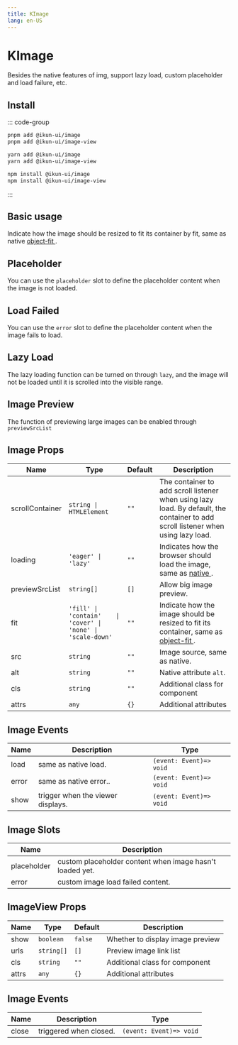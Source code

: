 ```yaml
---
title: KImage
lang: en-US
---
```


# KImage

Besides the native features of img, support lazy load, custom placeholder and load failure, etc.

## Install

::: code-group

```bash [pnpm]
pnpm add @ikun-ui/image
pnpm add @ikun-ui/image-view
```

```bash [yarn]
yarn add @ikun-ui/image
yarn add @ikun-ui/image-view
```

```bash [npm]
npm install @ikun-ui/image
npm install @ikun-ui/image-view
```

:::

## Basic usage

Indicate how the image should be resized to fit its container by fit, same as native [object-fit <span class="i-carbon-link text-12px" />](https://developer.mozilla.org/en-US/docs/Web/CSS/object-fit).

<demo src="image/basic.svelte"  github='Image'></demo>

## Placeholder

You can use the `placeholder` slot to define the placeholder content when the image is not loaded.

<demo src="image/placeholder.svelte"  github='Image'></demo>

## Load Failed

You can use the `error` slot to define the placeholder content when the image fails to load.

<demo src="image/failed.svelte"  github='Image'></demo>

## Lazy Load

The lazy loading function can be turned on through `lazy`,
and the image will not be loaded until it is scrolled into the visible range.

<demo src="image/lazy.svelte"  github='Image'></demo>

## Image Preview

The function of previewing large images can be enabled through `previewSrcList`

<demo src="image/preview.svelte"  github='Image'></demo>

## Image Props

| Name            | Type                                                          | Default | Description                                                                                                                                                                                |
| --------------- | ------------------------------------------------------------- | ------- | ------------------------------------------------------------------------------------------------------------------------------------------------------------------------------------------ |
| scrollContainer | `string \| HTMLElement`                                       | `""`    | The container to add scroll listener when using lazy load. By default, the container to add scroll listener when using lazy load.                                                          |
| loading         | `'eager' \| 'lazy'`                                           | `""`    | Indicates how the browser should load the image, same as [native <span class="i-carbon-link text-12px" />](https://developer.mozilla.org/en-US/docs/Web/HTML/Element/img#attr-loading).    |
| previewSrcList  | `string[]`                                                    | `[]`    | Allow big image preview.                                                                                                                                                                   |
| fit             | `'fill' \| 'contain'    \| 'cover' \| 'none' \| 'scale-down'` | `""`    | Indicate how the image should be resized to fit its container, same as [object-fit <span class="i-carbon-link text-12px" />](https://developer.mozilla.org/en-US/docs/Web/CSS/object-fit). |
| src             | `string`                                                      | `""`    | Image source, same as native.                                                                                                                                                              |
| alt             | `string`                                                      | `""`    | Native attribute `alt`.                                                                                                                                                                    |
| cls             | `string`                                                      | `""`    | Additional class for component                                                                                                                                                             |
| attrs           | `any`                                                         | `{}`    | Additional attributes                                                                                                                                                                      |

## Image Events

| Name  | Description                       | Type                    |
| ----- | --------------------------------- | ----------------------- |
| load  | same as native load.              | `(event: Event)=> void` |
| error | same as native error..            | `(event: Event)=> void` |
| show  | trigger when the viewer displays. | `(event: Event)=> void` |

## Image Slots

| Name        | Description                                              |
| ----------- | -------------------------------------------------------- |
| placeholder | custom placeholder content when image hasn't loaded yet. |
| error       | custom image load failed content.                        |

## ImageView Props

| Name  | Type       | Default | Description                      |
| ----- | --------   | ------- | ------------------------------   |
| show  | `boolean`  | `false` | Whether to display image preview |
| urls  | `string[]` | `[]`    | Preview image link list          |
| cls   | `string`   | `""`    | Additional class for component   |
| attrs | `any`      | `{}`    | Additional attributes            |

## Image Events

| Name  | Description            | Type                    |
| ----- | ---------------------- | ----------------------- |
| close | triggered when closed. | `(event: Event)=> void` |
